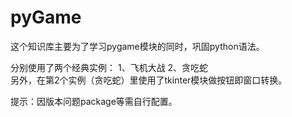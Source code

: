 # pyGame
这个知识库主要为了学习pygame模块的同时，巩固python语法。

分别使用了两个经典实例： 1、飞机大战 2、贪吃蛇  
另外，在第2个实例（贪吃蛇）里使用了tkinter模块做按钮即窗口转换。  

提示：因版本问题package等需自行配置。

